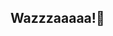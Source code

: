 ## Wazzzaaaaa!👋 

<!---
HieptotheHo/HieptotheHo is a ✨ special ✨ repository because its `README.md` (this file) appears on your GitHub profile.
You can click the Preview link to take a look at your changes.
--->
